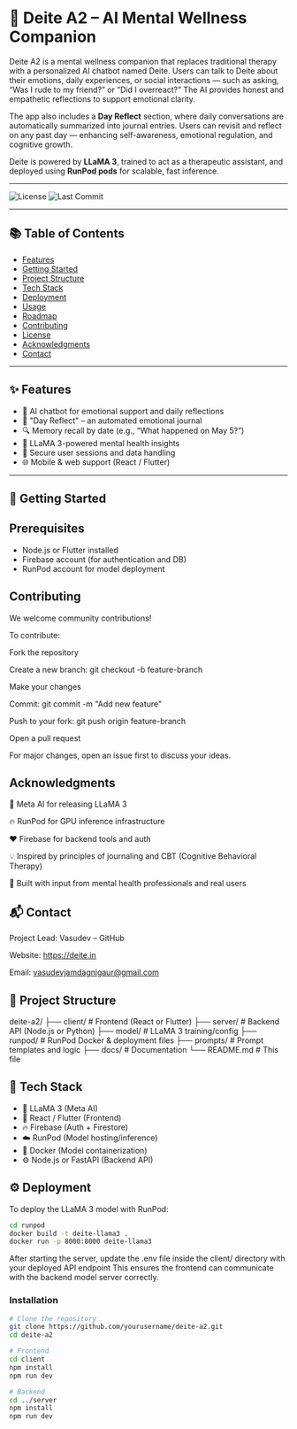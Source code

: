 # 🧠 Deite A2 – AI Mental Wellness Companion

Deite A2 is a mental wellness companion that replaces traditional therapy with a personalized AI chatbot named Deite. Users can talk to Deite about their emotions, daily experiences, or social interactions — such as asking, “Was I rude to my friend?” or “Did I overreact?” The AI provides honest and empathetic reflections to support emotional clarity.

The app also includes a **Day Reflect** section, where daily conversations are automatically summarized into journal entries. Users can revisit and reflect on any past day — enhancing self-awareness, emotional regulation, and cognitive growth.

Deite is powered by **LLaMA 3**, trained to act as a therapeutic assistant, and deployed using **RunPod pods** for scalable, fast inference.

---

![License](https://img.shields.io/badge/license-MIT-green)
![Last Commit](https://img.shields.io/github/last-commit/VasudevJamdagniGaur/deite-a2)

---

## 📚 Table of Contents

- [Features](#features)
- [Getting Started](#getting-started)
- [Project Structure](#project-structure)
- [Tech Stack](#tech-stack)
- [Deployment](#deployment)
- [Usage](#usage)
- [Roadmap](#roadmap)
- [Contributing](#contributing)
- [License](#license)
- [Acknowledgments](#acknowledgments)
- [Contact](#contact)

---

## ✨ Features

- 🤖 AI chatbot for emotional support and daily reflections
- 📘 "Day Reflect" – an automated emotional journal
- 🔍 Memory recall by date (e.g., “What happened on May 5?”)
- 🧠 LLaMA 3-powered mental health insights
- 🔐 Secure user sessions and data handling
- 🌐 Mobile & web support (React / Flutter)

---

## 🚀 Getting Started

## Prerequisites

- Node.js or Flutter installed
- Firebase account (for authentication and DB)
- RunPod account for model deployment

## Contributing
We welcome community contributions!

To contribute:

Fork the repository

Create a new branch: git checkout -b feature-branch

Make your changes

Commit: git commit -m "Add new feature"

Push to your fork: git push origin feature-branch

Open a pull request

For major changes, open an issue first to discuss your ideas.

## Acknowledgments
🧠 Meta AI for releasing LLaMA 3

🔥 RunPod for GPU inference infrastructure

❤️ Firebase for backend tools and auth

💡 Inspired by principles of journaling and CBT (Cognitive Behavioral Therapy)

🤝 Built with input from mental health professionals and real users

## 📬 Contact
Project Lead: Vasudev – GitHub

Website: https://deite.in

Email: vasudevjamdagnigaur@gmail.com

## 📁 Project Structure

deite-a2/
├── client/ # Frontend (React or Flutter)
├── server/ # Backend API (Node.js or Python)
├── model/ # LLaMA 3 training/config
├── runpod/ # RunPod Docker & deployment files
├── prompts/ # Prompt templates and logic
├── docs/ # Documentation
└── README.md # This file

## 🧪 Tech Stack

- 🧠 LLaMA 3 (Meta AI)
- 💬 React / Flutter (Frontend)
- 🔥 Firebase (Auth + Firestore)
- ☁️ RunPod (Model hosting/inference)
- 🐳 Docker (Model containerization)
- ⚙️ Node.js or FastAPI (Backend API)

## ⚙️ Deployment

To deploy the LLaMA 3 model with RunPod:

```bash
cd runpod
docker build -t deite-llama3 .
docker run -p 8000:8000 deite-llama3
```
After starting the server, update the .env file inside the client/ directory with your deployed API endpoint
This ensures the frontend can communicate with the backend model server correctly.

### Installation

```bash
# Clone the repository
git clone https://github.com/yourusername/deite-a2.git
cd deite-a2

# Frontend
cd client
npm install
npm run dev

# Backend
cd ../server
npm install
npm run dev
